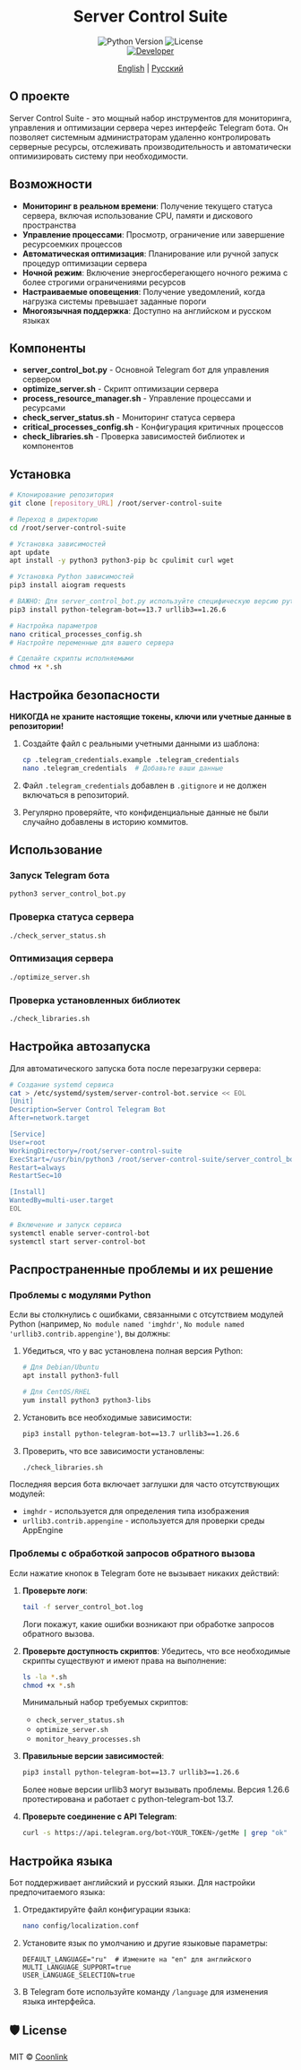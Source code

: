 <h1 align="center">Server Control Suite</h1>

<p align="center">
  <img src="https://img.shields.io/badge/python-3.7+-blue.svg" alt="Python Version">
  <img src="https://img.shields.io/badge/license-MIT-green" alt="License">
  <br>
  <a href="https://t.me/coonlink">
    <img src="https://img.shields.io/badge/developer-@coonlink-blue.svg" alt="Developer">
  </a>
</p>

<p align="center">
  <a href="README.md">English</a> |
  <a href="./README-RU.md">Русский</a>
</p>

## О проекте

Server Control Suite - это мощный набор инструментов для мониторинга, управления и оптимизации сервера через интерфейс Telegram бота. Он позволяет системным администраторам удаленно контролировать серверные ресурсы, отслеживать производительность и автоматически оптимизировать систему при необходимости.

## Возможности

- **Мониторинг в реальном времени**: Получение текущего статуса сервера, включая использование CPU, памяти и дискового пространства
- **Управление процессами**: Просмотр, ограничение или завершение ресурсоемких процессов
- **Автоматическая оптимизация**: Планирование или ручной запуск процедур оптимизации сервера
- **Ночной режим**: Включение энергосберегающего ночного режима с более строгими ограничениями ресурсов
- **Настраиваемые оповещения**: Получение уведомлений, когда нагрузка системы превышает заданные пороги
- **Многоязычная поддержка**: Доступно на английском и русском языках

## Компоненты

- **server_control_bot.py** - Основной Telegram бот для управления сервером
- **optimize_server.sh** - Скрипт оптимизации сервера
- **process_resource_manager.sh** - Управление процессами и ресурсами
- **check_server_status.sh** - Мониторинг статуса сервера
- **critical_processes_config.sh** - Конфигурация критичных процессов
- **check_libraries.sh** - Проверка зависимостей библиотек и компонентов

## Установка

```bash
# Клонирование репозитория
git clone [repository_URL] /root/server-control-suite

# Переход в директорию
cd /root/server-control-suite

# Установка зависимостей
apt update
apt install -y python3 python3-pip bc cpulimit curl wget

# Установка Python зависимостей
pip3 install aiogram requests

# ВАЖНО: Для server_control_bot.py используйте специфическую версию python-telegram-bot
pip3 install python-telegram-bot==13.7 urllib3==1.26.6

# Настройка параметров
nano critical_processes_config.sh
# Настройте переменные для вашего сервера

# Сделайте скрипты исполняемыми
chmod +x *.sh
```

## Настройка безопасности

**НИКОГДА не храните настоящие токены, ключи или учетные данные в репозитории!**

1. Создайте файл с реальными учетными данными из шаблона:
   ```bash
   cp .telegram_credentials.example .telegram_credentials
   nano .telegram_credentials  # Добавьте ваши данные
   ```

2. Файл `.telegram_credentials` добавлен в `.gitignore` и не должен включаться в репозиторий.

3. Регулярно проверяйте, что конфиденциальные данные не были случайно добавлены в историю коммитов.

## Использование

### Запуск Telegram бота

```bash
python3 server_control_bot.py
```

### Проверка статуса сервера

```bash
./check_server_status.sh
```

### Оптимизация сервера

```bash
./optimize_server.sh
```

### Проверка установленных библиотек

```bash
./check_libraries.sh
```

## Настройка автозапуска

Для автоматического запуска бота после перезагрузки сервера:

```bash
# Создание systemd сервиса
cat > /etc/systemd/system/server-control-bot.service << EOL
[Unit]
Description=Server Control Telegram Bot
After=network.target

[Service]
User=root
WorkingDirectory=/root/server-control-suite
ExecStart=/usr/bin/python3 /root/server-control-suite/server_control_bot.py
Restart=always
RestartSec=10

[Install]
WantedBy=multi-user.target
EOL

# Включение и запуск сервиса
systemctl enable server-control-bot
systemctl start server-control-bot
```

## Распространенные проблемы и их решение

### Проблемы с модулями Python

Если вы столкнулись с ошибками, связанными с отсутствием модулей Python (например, `No module named 'imghdr'`, `No module named 'urllib3.contrib.appengine'`), вы должны:

1. Убедиться, что у вас установлена полная версия Python:
   ```bash
   # Для Debian/Ubuntu
   apt install python3-full
   
   # Для CentOS/RHEL
   yum install python3 python3-libs
   ```

2. Установить все необходимые зависимости:
   ```bash
   pip3 install python-telegram-bot==13.7 urllib3==1.26.6
   ```

3. Проверить, что все зависимости установлены:
   ```bash
   ./check_libraries.sh
   ```

Последняя версия бота включает заглушки для часто отсутствующих модулей:
- `imghdr` - используется для определения типа изображения
- `urllib3.contrib.appengine` - используется для проверки среды AppEngine

### Проблемы с обработкой запросов обратного вызова

Если нажатие кнопок в Telegram боте не вызывает никаких действий:

1. **Проверьте логи**:
   ```bash
   tail -f server_control_bot.log
   ```
   Логи покажут, какие ошибки возникают при обработке запросов обратного вызова.

2. **Проверьте доступность скриптов**:
   Убедитесь, что все необходимые скрипты существуют и имеют права на выполнение:
   ```bash
   ls -la *.sh
   chmod +x *.sh
   ```
   
   Минимальный набор требуемых скриптов:
   - `check_server_status.sh`
   - `optimize_server.sh`
   - `monitor_heavy_processes.sh`

3. **Правильные версии зависимостей**:
   ```bash
   pip3 install python-telegram-bot==13.7 urllib3==1.26.6
   ```
   
   Более новые версии urllib3 могут вызывать проблемы. Версия 1.26.6 протестирована и работает с python-telegram-bot 13.7.

4. **Проверьте соединение с API Telegram**:
   ```bash
   curl -s https://api.telegram.org/bot<YOUR_TOKEN>/getMe | grep "ok"
   ```
   
## Настройка языка

Бот поддерживает английский и русский языки. Для настройки предпочитаемого языка:

1. Отредактируйте файл конфигурации языка:
   ```bash
   nano config/localization.conf
   ```

2. Установите язык по умолчанию и другие языковые параметры:
   ```
   DEFAULT_LANGUAGE="ru"  # Измените на "en" для английского
   MULTI_LANGUAGE_SUPPORT=true
   USER_LANGUAGE_SELECTION=true
   ```

3. В Telegram боте используйте команду `/language` для изменения языка интерфейса.

## 🛡 License

MIT © [Coonlink](https://coonlink.fun)
